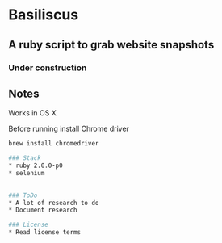 # Basiliscus

## A ruby script to grab website snapshots
### Under construction

## Notes

Works in OS X

Before running install Chrome driver 

```bash
brew install chromedriver

### Stack
* ruby 2.0.0-p0
* selenium
 

### ToDo
* A lot of research to do
* Document research

### License
* Read license terms

